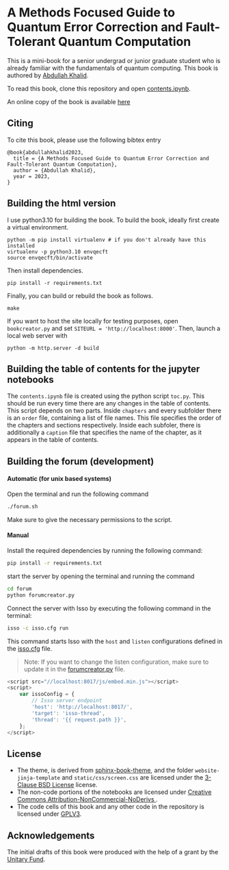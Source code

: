 # A Methods Focused Guide to Quantum Error Correction and Fault-Tolerant Quantum Computation

This is a mini-book for a senior undergrad or junior graduate student who is already familiar with the fundamentals of quantum computing. This book is authored by [Abdullah Khalid](https://abdullahkhalid.com/).

To read this book, clone this repository and open [contents.ipynb](contents.ipynb).

An online copy of the book is available [here](https://abdullahkhalid.com/qecft/)

## Citing

To cite this book, please use the following bibtex entry
```
@book{abdullahkhalid2023,
  title = {A Methods Focused Guide to Quantum Error Correction and Fault-Tolerant Quantum Computation},
  author = {Abdullah Khalid},
  year = 2023,
}
```

## Building the html version

I use python3.10 for building the book. To build the book, ideally first create a virtual environment.
```
python -m pip install virtualenv # if you don't already have this installed
virtualenv -p python3.10 envqecft
source envqecft/bin/activate
```

Then install dependencies.
```
pip install -r requirements.txt
```

Finally, you can build or rebuild the book as follows. 

```
make
```

If you want to host the site locally for testing purposes, open `bookcreator.py` and set `SITEURL = 'http://localhost:8000'`. Then, launch a local web server with

```
python -m http.server -d build
```

## Building the table of contents for the jupyter notebooks
The `contents.ipynb` file is created using the python script `toc.py`. This should be run every time there are any changes in the table of contents. This script depends on two parts. Inside `chapters` and every subfolder there is an `order` file, containing a list of file names. This file specifies the order of the chapters and sections respectively. Inside each subfoler, there is additionally a `caption` file that specifies the name of the chapter, as it appears in the table of contents.

## Building the forum (development)

#### Automatic (for unix based systems)

Open the terminal and run the following command
```bash
./forum.sh
```
Make sure to give the necessary permissions to the script.

#### Manual

Install the required dependencies by running the following command:
```bash
pip install -r requirements.txt
```

start the server by opening the terminal and running the command
```bash
cd forum
python forumcreator.py
```

Connect the server with Isso by executing the following command in the terminal:
```bash
isso -c isso.cfg run
```
This command starts Isso with the `host` and `listen` configurations defined in the [isso.cfg](/forum/isso.cfg) file.

> Note: If you want to change the listen configuration, make sure to update it in the [forumcreator.py](/forum/forumcreator.py) file.
```javascript
<script src="//localhost:8017/js/embed.min.js"></script>
<script>
    var issoConfig = {
        // Isso server endpoint
        'host': 'http://localhost:8017/',
        'target': 'isso-thread',
        'thread': '{{ request.path }}',
    };
</script>
```

## License

* The theme, is derived from [sphinx-book-theme](https://github.com/executablebooks/sphinx-book-theme), and the folder `website-jinja-template` and `static/css/screen.css` are licensed under the [3-Clause BSD License](LICENSE-bsd-3-clause) license.
* The non-code portions of the notebooks are licensed under  [Creative Commons Attribution-NonCommercial-NoDerivs ](LICENSE-CC-BY-NC-ND).
* The code cells of this book and any other code in the repository is licensed under [GPLV3](LICENSE-GPL3).

## Acknowledgements

The initial drafts of this book were produced with the help of a grant by the [Unitary Fund](https://unitary.fund/grants.html).


